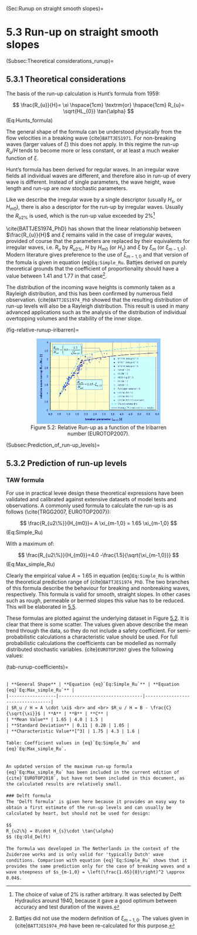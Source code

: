 (Sec:Runup on straight smooth slopes)=
# 5.3 Run-up on straight smooth slopes

(Subsec:Theoretical considerations_runup)=
## 5.3.1 Theoretical considerations

The basis of the run-up calculation is Hunt’s formula from 1959:

$$
\frac{R_{u}}{H}= \xi \hspace{1cm} \textrm{or} \hspace{1cm} R_{u}= \sqrt{HL_{0}} \tan{\alpha}
$$ (Eq:Hunts_formula)

The general shape of the formula can be understood physically from the flow velocities in a breaking wave {cite}`BATTJES1971`. For non-breaking waves (larger values of $\xi$) this does not apply. In this regime the run-up $R_u/H$ tends to become more or less constant, or at least a much weaker function of $\xi$.

Hunt’s formula has been derived for regular waves. In an irregular wave fields all individual waves are different, and therefore also in run-up of every wave is different. Instead of single parameters, the wave height, wave length and run-up are now stochastic parameters. 

Like we describe the irregular wave by a single descriptor (usually $H_{s}$, or $H_{m0}$), there is also a descriptor for the run-up by irregular waves. Usually the $R_{u2\%}$ is used, which is the run-up value exceeded by $2\%$[^1]

[^1]: The choice of value of $2\%$ is rather arbitrary. It was selected by Delft Hydraulics around 1940, because it gave a good optimum between accuracy and test duration of the waves.

\cite{BATTJES1974_PhD} has shown that the linear relationship between $\frac{R_{u}}{H}$ and $\xi$ remains valid in the case of irregular waves, provided of course that the parameters are replaced by their equivalents for irregular waves, i.e. $R_{u}$ by $R_{u2\%}$, $H$ by $H_{m0}$ (or $H_{s}$) and $\xi$ by $\xi_{m}$ (or $\xi_{m-1,0}$). Modern literature gives preference to the use of $\xi_{m-1,0}$ and that version of the fomula is given in equation {eq}`Eq:Simple_Ru`. Battjes derived on purely theoretical grounds that the coefficient of proportionality should have a value between $1.41$ and $1.77$ in that case[^2].

[^2]: Battjes did not use the modern definition of $\xi_{m-1,0}$. The values given in {cite}`BATTJES1974_PhD` have been re-calculated for this purpose.

The distribution of the incoming wave heights is commonly taken as a Rayleigh distribution, and this has been confirmed by numerous field observation. {cite}`BATTJES1974_PhD` showed that the resulting distribution of run-up levels will also be a Rayleigh distribution. This result is used in many advanced applications such as the analysis of the distribution of individual overtopping volumes and the stability of the inner slope. 

(fig-relative-runup-iribarren)=
<figure>
    <img src="./chapter5_figures/Relative_Runup_irabarren.jpg" 
         alt="Relative Run-up as a function of the Iribarren number (EUROTOP2007)" 
         style="display: block; margin: 0 auto; width: 80%; height: auto;">
    <figcaption style="text-align: center;">
        Figure 5.2: Relative Run-up as a function of the Iribarren number (EUROTOP2007).
    </figcaption>
</figure>

(Subsec:Prediction_of_run-up_levels)=
## 5.3.2 Prediction of run-up levels

### TAW formula
For use in practical levee design these theoretical expressions have been validated and calibrated against extensive datasets of model tests and observations. A commonly used formula to calculate the run-up is as follows (\cite{TRGG2007, EUROTOP2007}):

$$
\frac{R_{u2\%}}{H_{m0}}= A \xi_{m-1,0} = 1.65 \xi_{m-1,0}
$$ (Eq:Simple_Ru)

With a maximum of: 

$$
\frac{R_{u2\%}}{H_{m0}}=4.0 -\frac{1.5}{\sqrt{\xi_{m-1,0}}}
$$ (Eq:Max_simple_Ru)

Clearly the empirical value $A = 1.65$ in equation {eq}`Eq:Simple_Ru` is within the theoretical prediction range of {cite}`BATTJES1974_PhD`. The two branches of this formula describe the behaviour for breaking and nonbreaking waves, respectively. This formula is valid for smooth, straight slopes. In other cases such as rough, permeable or bermed slopes this value has to be reduced. This will be elaborated in [5.5](Sec:Red_factors). 

These formulas are plotted against the underlying dataset in Figure [5.2](fig-relative-runup-iribarren). It is clear that there is some scatter. The values given above describe the mean trend through the data, so they do not include a safety coefficient. For semi-probabilistic calculations a characteristic value should be used. For full probabilistic calculations the coefficients can be modelled as normally distributed stochastic variables. {cite}`EUROTOP2007` gives the following values: 

(tab-runup-coefficients)=
```{table}

| **General Shape** | **Equation {eq}`Eq:Simple_Ru`** | **Equation {eq}`Eq:Max_simple_Ru`** |
|------------------|--------------------------------|----------------------------------|
| $R_u / H = A \cdot \xi$ <br> and <br> $R_u / H = B - \frac{C}{\sqrt{\xi}}$ | **A** | **B** | **C** |
| **Mean Value** | 1.65 | 4.0 | 1.5 |
| **Standard Deviation** | 0.11 | 0.28 | 1.05 |
| **Characteristic Value**[^3] | 1.75 | 4.3 | 1.6 |

Table: Coefficient values in {eq}`Eq:Simple_Ru` and {eq}`Eq:Max_simple_Ru`.


An updated version of the maximum run-up formula {eq}`Eq:Max_simple_Ru` has been included in the current edition of {cite}`EUROTOP2018`, but have not been included in this document, as the calculated results are relatively small.

### Delft formula
The 'Delft formula' is given here because it provides an easy way to obtain a first estimate of the run-up levels and can usually be calculated by heart, but should not be used for design:

$$
R_{u2\%} = 8\cdot H_{s}\cdot \tan{\alpha}
$$ (Eq:Old_Delft)

The formula was developed in The Netherlands in the context of the Zuiderzee works and is only valid for 'typically Dutch' wave conditions. Comparison with equation {eq}`Eq:Simple_Ru` shows that it provides the same prediction only for the case of breaking waves and a wave steepness of $s_{m-1,0} = \left(\frac{1.65}{8}\right)^2 \approx 0.04$. 